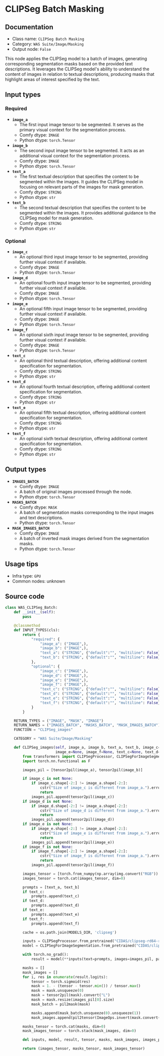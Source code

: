 # CLIPSeg Batch Masking
## Documentation
- Class name: `CLIPSeg Batch Masking`
- Category: `WAS Suite/Image/Masking`
- Output node: `False`

This node applies the CLIPSeg model to a batch of images, generating corresponding segmentation masks based on the provided text descriptions. It leverages the CLIPSeg model's ability to understand the content of images in relation to textual descriptions, producing masks that highlight areas of interest specified by the text.
## Input types
### Required
- **`image_a`**
    - The first input image tensor to be segmented. It serves as the primary visual context for the segmentation process.
    - Comfy dtype: `IMAGE`
    - Python dtype: `torch.Tensor`
- **`image_b`**
    - The second input image tensor to be segmented. It acts as an additional visual context for the segmentation process.
    - Comfy dtype: `IMAGE`
    - Python dtype: `torch.Tensor`
- **`text_a`**
    - The first textual description that specifies the content to be segmented within the images. It guides the CLIPSeg model in focusing on relevant parts of the images for mask generation.
    - Comfy dtype: `STRING`
    - Python dtype: `str`
- **`text_b`**
    - The second textual description that specifies the content to be segmented within the images. It provides additional guidance to the CLIPSeg model for mask generation.
    - Comfy dtype: `STRING`
    - Python dtype: `str`
### Optional
- **`image_c`**
    - An optional third input image tensor to be segmented, providing further visual context if available.
    - Comfy dtype: `IMAGE`
    - Python dtype: `torch.Tensor`
- **`image_d`**
    - An optional fourth input image tensor to be segmented, providing further visual context if available.
    - Comfy dtype: `IMAGE`
    - Python dtype: `torch.Tensor`
- **`image_e`**
    - An optional fifth input image tensor to be segmented, providing further visual context if available.
    - Comfy dtype: `IMAGE`
    - Python dtype: `torch.Tensor`
- **`image_f`**
    - An optional sixth input image tensor to be segmented, providing further visual context if available.
    - Comfy dtype: `IMAGE`
    - Python dtype: `torch.Tensor`
- **`text_c`**
    - An optional third textual description, offering additional content specification for segmentation.
    - Comfy dtype: `STRING`
    - Python dtype: `str`
- **`text_d`**
    - An optional fourth textual description, offering additional content specification for segmentation.
    - Comfy dtype: `STRING`
    - Python dtype: `str`
- **`text_e`**
    - An optional fifth textual description, offering additional content specification for segmentation.
    - Comfy dtype: `STRING`
    - Python dtype: `str`
- **`text_f`**
    - An optional sixth textual description, offering additional content specification for segmentation.
    - Comfy dtype: `STRING`
    - Python dtype: `str`
## Output types
- **`IMAGES_BATCH`**
    - Comfy dtype: `IMAGE`
    - A batch of original images processed through the node.
    - Python dtype: `torch.Tensor`
- **`MASKS_BATCH`**
    - Comfy dtype: `MASK`
    - A batch of segmentation masks corresponding to the input images and text descriptions.
    - Python dtype: `torch.Tensor`
- **`MASK_IMAGES_BATCH`**
    - Comfy dtype: `IMAGE`
    - A batch of inverted mask images derived from the segmentation masks.
    - Python dtype: `torch.Tensor`
## Usage tips
- Infra type: `GPU`
- Common nodes: unknown


## Source code
```python
class WAS_CLIPSeg_Batch:
    def __init__(self):
        pass

    @classmethod
    def INPUT_TYPES(cls):
        return {
            "required": {
                "image_a": ("IMAGE",),
                "image_b": ("IMAGE",),
                "text_a": ("STRING", {"default":"", "multiline": False}),
                "text_b": ("STRING", {"default":"", "multiline": False}),
            },
            "optional": {
                "image_c": ("IMAGE",),
                "image_d": ("IMAGE",),
                "image_e": ("IMAGE",),
                "image_f": ("IMAGE",),
                "text_c": ("STRING", {"default":"", "multiline": False}),
                "text_d": ("STRING", {"default":"", "multiline": False}),
                "text_e": ("STRING", {"default":"", "multiline": False}),
                "text_f": ("STRING", {"default":"", "multiline": False}),
            }
        }

    RETURN_TYPES = ("IMAGE", "MASK", "IMAGE")
    RETURN_NAMES = ("IMAGES_BATCH", "MASKS_BATCH", "MASK_IMAGES_BATCH")
    FUNCTION = "CLIPSeg_images"

    CATEGORY = "WAS Suite/Image/Masking"

    def CLIPSeg_images(self, image_a, image_b, text_a, text_b, image_c=None, image_d=None,
                       image_e=None, image_f=None, text_c=None, text_d=None, text_e=None, text_f=None):
        from transformers import CLIPSegProcessor, CLIPSegForImageSegmentation
        import torch.nn.functional as F

        images_pil = [tensor2pil(image_a), tensor2pil(image_b)]

        if image_c is not None:
            if image_c.shape[-2:] != image_a.shape[-2:]:
                cstr("Size of image_c is different from image_a.").error.print()
                return
            images_pil.append(tensor2pil(image_c))
        if image_d is not None:
            if image_d.shape[-2:] != image_a.shape[-2:]:
                cstr("Size of image_d is different from image_a.").error.print()
                return
            images_pil.append(tensor2pil(image_d))
        if image_e is not None:
            if image_e.shape[-2:] != image_a.shape[-2:]:
                cstr("Size of image_e is different from image_a.").error.print()
                return
            images_pil.append(tensor2pil(image_e))
        if image_f is not None:
            if image_f.shape[-2:] != image_a.shape[-2:]:
                cstr("Size of image_f is different from image_a.").error.print()
                return
            images_pil.append(tensor2pil(image_f))

        images_tensor = [torch.from_numpy(np.array(img.convert("RGB")).astype(np.float32) / 255.0).unsqueeze(0) for img in images_pil]
        images_tensor = torch.cat(images_tensor, dim=0)

        prompts = [text_a, text_b]
        if text_c:
            prompts.append(text_c)
        if text_d:
            prompts.append(text_d)
        if text_e:
            prompts.append(text_e)
        if text_f:
            prompts.append(text_f)

        cache = os.path.join(MODELS_DIR, 'clipseg')

        inputs = CLIPSegProcessor.from_pretrained("CIDAS/clipseg-rd64-refined", cache_dir=cache)
        model = CLIPSegForImageSegmentation.from_pretrained("CIDAS/clipseg-rd64-refined", cache_dir=cache)

        with torch.no_grad():
            result = model(**inputs(text=prompts, images=images_pil, padding=True, return_tensors="pt"))

        masks = []
        mask_images = []
        for i, res in enumerate(result.logits):
            tensor = torch.sigmoid(res)
            mask = 1. - (tensor - tensor.min()) / tensor.max()
            mask = mask.unsqueeze(0)
            mask = tensor2pil(mask).convert("L")
            mask = mask.resize(images_pil[0].size)
            mask_batch = pil2mask(mask)

            masks.append(mask_batch.unsqueeze(0).unsqueeze(1))
            mask_images.append(pil2tensor(ImageOps.invert(mask.convert("RGB"))).squeeze(0))

        masks_tensor = torch.cat(masks, dim=0)
        mask_images_tensor = torch.stack(mask_images, dim=0)

        del inputs, model, result, tensor, masks, mask_images, images_pil

        return (images_tensor, masks_tensor, mask_images_tensor)

```
